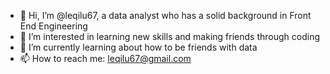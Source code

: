 - 👋 Hi, I’m @leqilu67, a data analyst who has a solid background in Front End Engineering
- 👀 I’m interested in learning new skills and making friends through coding
- 🌱 I’m currently learning about how to be friends with data
- 📫 How to reach me: leqilu67@gmail.com

<!---
leqilu67/leqilu67 is a ✨ special ✨ repository because its `README.md` (this file) appears on your GitHub profile.
You can click the Preview link to take a look at your changes.
--->
